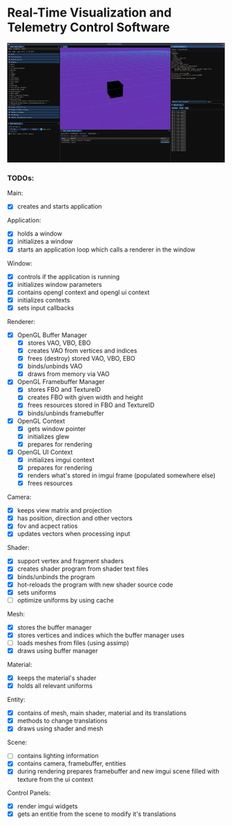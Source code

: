 # Real-Time Visualization and Telemetry Control Software
![Application screenshot](docs/public/screenshots/screenshot_v01.png?raw=true)

### TODOs:

Main:
- [x] creates and starts application

Application:
- [x] holds a window
- [x] initializes a window
- [x] starts an application loop which calls a renderer in the window

Window:
- [x] controls if the application is running
- [x] initializes window parameters
- [x] contains opengl context and opengl ui context
- [x] initializes contexts
- [x] sets input callbacks

Renderer:
- [x] OpenGL Buffer Manager
    - [x] stores VAO, VBO, EBO
    - [x] creates VAO from vertices and indices
    - [x] frees (destroy) stored VAO, VBO, EBO
    - [x] binds/unbinds VAO
    - [x] draws from memory via VAO
- [x] OpenGL Framebuffer Manager
    - [x] stores FBO and TextureID
    - [x] creates FBO with given width and height
    - [x] frees resources stored in FBO and TextureID
    - [x] binds/unbinds framebuffer
- [x] OpenGL Context
    - [x] gets window pointer
    - [x] initializes glew
    - [x] prepares for rendering
- [x] OpenGL UI Context
    - [x] initializes imgui context
    - [x] prepares for rendering
    - [x] renders what's stored in imgui frame (populated somewhere else)
    - [x] frees resources

Camera:
- [x] keeps view matrix and projection
- [x] has position, direction and other vectors
- [x] fov and acpect ratios
- [x] updates vectors when processing input

Shader:
- [x] support vertex and fragment shaders
- [x] creates shader program from shader text files
- [x] binds/unbinds the program
- [x] hot-reloads the program with new shader source code
- [x] sets uniforms
- [ ] optimize uniforms by using cache

Mesh:
- [x] stores the buffer manager
- [x] stores vertices and indices which the buffer manager uses
- [ ] loads meshes from files (using assimp)
- [x] draws using buffer manager

Material:
- [x] keeps the material's shader
- [x] holds all relevant uniforms

Entity:
- [x] contains of mesh, main shader, material and its translations
- [x] methods to change translations
- [x] draws using shader and mesh

Scene:
- [ ] contains lighting information
- [x] contains camera, framebuffer, entities
- [x] during rendering prepares framebuffer and new imgui scene filled with texture from the ui context

Control Panels:
- [x] render imgui widgets
- [x] gets an entitie from the scene to modify it's translations
